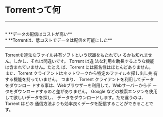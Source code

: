 # Torrentって何
<hr>
<br>
* **データの配信はコストが高い**
<br>
* **Torrentは、低コストでデータは配信を可能にした**

<br>
<hr>

Torrentを違法なファイル共有ソフトという認識をもたれてい
るかも知れません。しかし、それは間違いです。 Torrent は違
法な利用を助長するような機能は含まれていません。たとえ
ば、Torrent には匿名性はほとんどありません。 また、Torrent
クライアントはネットワークから特定のファイルを探し出し共
有する機能を持っていません。
つまり、 Torrent クライアントを利用してデータをダウンロー
ドする事は、Webブラウザーを利用して、Webサーバーからデ
ータをダウンロードするのと差がありません。
Google などの検索エンジンを使用して欲しいデータを探し、
データをダウンロードします。ただ違うのは、 Torrent はどの
通信方法よりも効率良くデータを配信することができることで
す。
